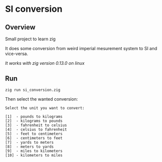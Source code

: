 # SI conversion

## Overview
Small project to learn zig

It does some conversion from weird imperial mesurement system to SI and
vice-versa.

*It works with zig version 0.13.0 on linux*

## Run
```
zig run si_conversion.zig
```
Then select the wanted conversion:
```
Select the unit you want to convert:

[1]  - pounds to kilograms
[2]  - kilograms to pounds
[3]  - fahrenheit to celsius
[4]  - celsius to fahrenheit
[5]  - feet to centimeters
[6]  - centimeters to feet
[7]  - yards to meters
[8]  - meters to yards
[9]  - miles to kilometers
[10] - kilometers to miles
```
